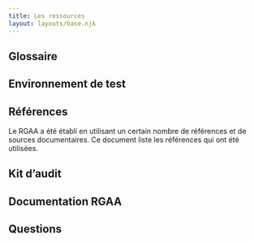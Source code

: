 ```yaml
---
title: Les ressources
layout: layouts/base.njk
---
```


## Glossaire


## Environnement de test

## Références

Le RGAA a été établi en utilisant un certain nombre de références et de sources documentaires. Ce document liste les références qui ont été utilisées.

## Kit d’audit

## Documentation RGAA

## Questions

